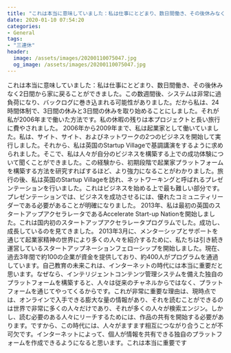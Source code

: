 ```yaml
---
title: "これは本当に意味していました：私は仕事にとどまり、数日間働き、その後休みなく2日間から家に戻ることができました。"
date: 2020-01-10 07:54:20
categories:
- General
tags:
- "三連休"
header:
  image: /assets/images/20200110075047.jpg
  og_image: /assets/images/20200110075047.jpg
---
```


これは本当に意味していました：私は仕事にとどまり、数日間働き、その後休みなく2日間から家に戻ることができました。この数週間後、システムは非常に過負荷になり、バックログに巻き込まれる可能性がありました。だから私は、24時間体制で、3日間の休みと3日間の休みを取り始めることにしました。それが私が2006年まで働いた方法です。私の休暇の残りは本プロジェクトと長い旅行に費やされました。 2006年から2009年まで、私は起業家として働いていました。私は、サイト、サイト、およびネットワークの2つのビジネスを開始して実行しました。それから、私は英国のStartup Villageで基調講演をするように求められました。そこで、私は人々が自分のビジネスを構築する上での成功体験について聞くことができました。この経験から、初期段階で起業家プラットフォームを構築する方法を研究すればするほど、より強力になることがわかりました。旅行の後、私は英国のStartup Villageを訪れ、ネットワーキングと呼ばれるプレゼンテーションを行いました。これはビジネスを始める上で最も難しい部分です。プレゼンテーションでは、ビジネスを成功させるには、優れたコミュニティリーダーである必要があることが明確になりました。 2013年、私は最初の英国のスタートアップアクセラレータであるAccelerate Start-up Nationを開始しました。これは国内初のスタートアップアクセラレータプログラムでした。成功し、成長しているのを見てきました。 2013年3月に、メンターシップとサポートを通じて起業家精神の世界により多くの人々を紹介するために、私たちは引き続き運営しているスタートアップネーションフェローシップを開始しました。現在、過去3年間で約100の企業が資金を提供しており、約400人がプログラムを通過しています。自己教育の未来これは、インターネットの時代には本当に重要だと思います。なぜなら、インテリジェントコンテンツ管理システムを備えた独自のプラットフォームを構築すると、人々は従来のチャネルからではなく、プラットフォームを通じてやってくるからです。これが非常に重要な理由は、現時点では、オンラインで入手できる膨大な量の情報があり、それを読むことができるのは世界で非常に多くの人々だけであり、それが多くの人々が検索エンジン。しかし、読む必要のある人々にリーチするためには、作品の共有を開始する必要があります。ですから、この時代には、人々がますます相互につながり合うことが不可欠です。インターネットによって、個人が情報を共有できる独自のプラットフォームを作成できるようになると思います。これは本当に重要です
